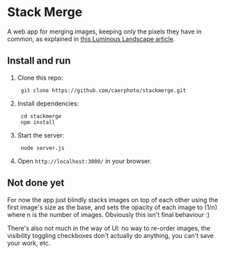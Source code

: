 # Stack Merge

A web app for merging images, keeping only the pixels they have in common, as
explained in [this Luminous Landscape article](https://luminous-landscape.com/making-people-and-other-things-go-away/).

## Install and run

1. Clone this repo:

        git clone https://github.com/caerphoto/stackmerge.git

2. Install dependencies:

        cd stackmerge
        npm install

3. Start the server:

        node server.js

4. Open `http://localhost:3000/` in your browser.

## Not done yet

For now the app just blindly stacks images on top of each other using the first
image's size as the base, and sets the opacity of each image to (1/n) where n is
the number of images. Obviously this isn't final behaviour :)

There's also not much in the way of UI: no way to re-order images, the
visibility toggling checkboxes don't actually do anything, you can't save your
work, etc.
